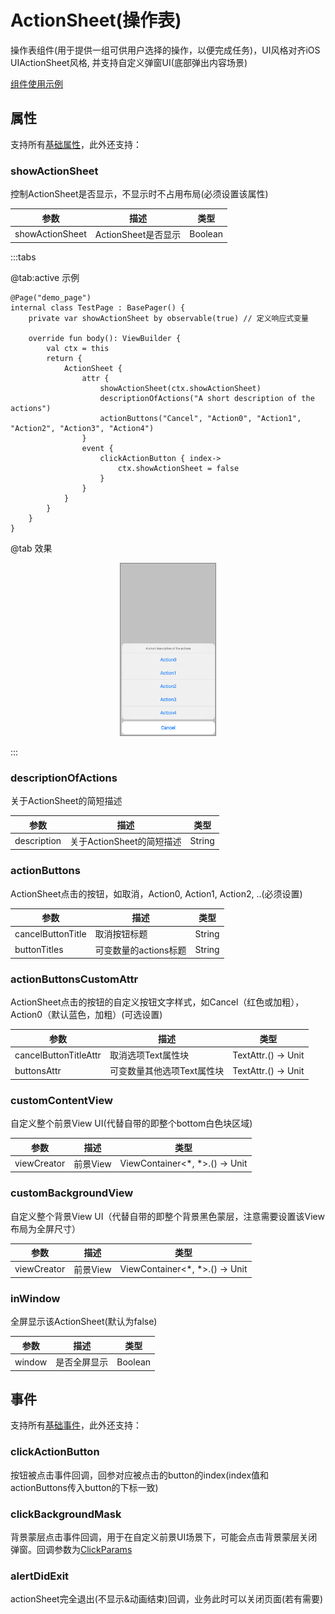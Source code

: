 # ActionSheet(操作表)

操作表组件(用于提供一组可供用户选择的操作，以便完成任务)，UI风格对齐iOS UIActionSheet风格, 并支持自定义弹窗UI(底部弹出内容场景)

[组件使用示例](https://github.com/Tencent-TDS/KuiklyUI/blob/main/core/src/commonMain/kotlin/com/tencent/kuikly/core/views/ActionSheetView.kt)

## 属性

支持所有[基础属性](basic-attr-event.md#基础属性)，此外还支持：

### showActionSheet

控制ActionSheet是否显示，不显示时不占用布局(必须设置该属性)

| 参数 | 描述 | 类型 |
| -- | -- | -- |
| showActionSheet | ActionSheet是否显示 | Boolean |

:::tabs

@tab:active 示例

```kotlin{3,10}
@Page("demo_page")
internal class TestPage : BasePager() {
    private var showActionSheet by observable(true) // 定义响应式变量

    override fun body(): ViewBuilder {
        val ctx = this
        return {
            ActionSheet {
                attr {
                    showActionSheet(ctx.showActionSheet)
                    descriptionOfActions("A short description of the actions")
                    actionButtons("Cancel", "Action0", "Action1", "Action2", "Action3", "Action4")
                }
                event {
                    clickActionButton { index->
                        ctx.showActionSheet = false
                    }
                }
            }
        }
    }
}
```

@tab 效果

<div align="center">
<img src="./img/action_sheet.png" style="width: 30%; border: 1px gray solid">
</div>

:::

### descriptionOfActions

关于ActionSheet的简短描述

| 参数 | 描述 | 类型 |
| -- | -- | -- |
| description | 关于ActionSheet的简短描述 | String |

### actionButtons

ActionSheet点击的按钮，如取消，Action0, Action1, Action2, ..(必须设置)

| 参数 | 描述 | 类型 |
| -- | -- | -- |
| cancelButtonTitle | 取消按钮标题 | String |
| buttonTitles | 可变数量的actions标题 | String |

### actionButtonsCustomAttr

ActionSheet点击的按钮的自定义按钮文字样式，如Cancel（红色或加粗），Action0（默认蓝色，加粗）(可选设置)

| 参数 | 描述 | 类型 |
| -- | -- | -- |
| cancelButtonTitleAttr | 取消选项Text属性块 | TextAttr.() -> Unit |
| buttonsAttr | 可变数量其他选项Text属性块 | TextAttr.() -> Unit |

### customContentView

自定义整个前景View UI(代替自带的即整个bottom白色块区域)

| 参数 | 描述 | 类型 |
| -- | -- | -- |
| viewCreator | 前景View | ViewContainer<*, *>.() -> Unit |

### customBackgroundView

自定义整个背景View UI（代替自带的即整个背景黑色蒙层，注意需要设置该View布局为全屏尺寸）

| 参数 | 描述 | 类型 |
| -- | -- | -- |
| viewCreator | 前景View | ViewContainer<*, *>.() -> Unit |

### inWindow

全屏显示该ActionSheet(默认为false)

| 参数 | 描述 | 类型 |
| -- | -- | -- |
| window | 是否全屏显示 | Boolean |

## 事件

支持所有[基础事件](basic-attr-event.md#基础事件)，此外还支持：

### clickActionButton

按钮被点击事件回调，回参对应被点击的button的index(index值和actionButtons传入button的下标一致)

### clickBackgroundMask

背景蒙层点击事件回调，用于在自定义前景UI场景下，可能会点击背景蒙层关闭弹窗。回调参数为[ClickParams](./basic-attr-event.md#click事件)

### alertDidExit

actionSheet完全退出(不显示&动画结束)回调，业务此时可以关闭页面(若有需要)